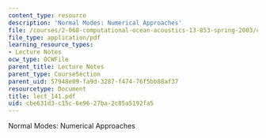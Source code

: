 ```yaml
---
content_type: resource
description: 'Normal Modes: Numerical Approaches'
file: /courses/2-068-computational-ocean-acoustics-13-853-spring-2003/cbe631d3c15c6e9627ba2c85a5192fa5_lect_141.pdf
file_type: application/pdf
learning_resource_types:
- Lecture Notes
ocw_type: OCWFile
parent_title: Lecture Notes
parent_type: CourseSection
parent_uid: 57948e09-fa9d-3287-f474-76f5bb88af37
resourcetype: Document
title: lect_141.pdf
uid: cbe631d3-c15c-6e96-27ba-2c85a5192fa5
---
```

Normal Modes: Numerical Approaches

